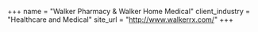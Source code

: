 +++
name = "Walker Pharmacy & Walker Home Medical"
client_industry = "Healthcare and Medical"
site_url = "http://www.walkerrx.com/"
+++
